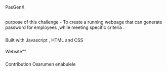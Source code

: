 # 
PasGenX

##
purpose of this challenge - To create a running webpage that can generate password for employees ,while meeting specific criteria .
###
Built with Javascript , HTML and CSS
####
Website""

##### 
Contribution
Osarumen enabulele
